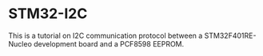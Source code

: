 # STM32-I2C

This is a tutorial on I2C communication protocol between a STM32F401RE-Nucleo development board and a PCF8598 EEPROM.
